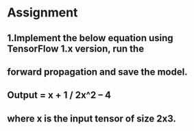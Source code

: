 # Assignment

## 1.Implement the below equation using TensorFlow 1.x version, run the
## forward propagation and save the model.
## Output = x + 1 / 2x^2 – 4
## where x is the input tensor of size 2x3.

